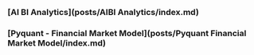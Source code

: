 
<span style="display:block; color:blue; margin-top:-90px;"> </span>
[about me](about.md)

<br/>


### [AI BI Analytics](posts/AIBI Analytics/index.md)

### [Pyquant - Financial Market Model](posts/Pyquant Financial Market Model/index.md)
